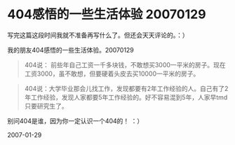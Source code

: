# 404感悟的一些生活体验 20070129

写完这篇这段时间我就不准备再写什么了。但还会天天评论的。：）

我的朋友404感悟的一些生活体验。20070129

> 404说： 前些年自己工资一千多块钱，不敢想买3000一平米的房子。现在工资3000，虽不敢想，但要硬着头皮去买10000一平米的房子。

> 404说：大学毕业那会儿找工作，发现都要有2年工作经验的人。自己有了2年工作经验，发现人家都要5年工作经验的。好不容易混到5年，人家早tmd只要研究生了。

别问404是谁，因为你一定认识一个404的！ ：）



2007-01-29